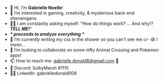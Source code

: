 - 👋 Hi, I’m <b>Gabrielle Noelle</b>!
- 👀 I’m interested in gaming, creativity, & mysterious back-end shenanigans.
- 🧙‍♀️ I am constantly asking myself: "How do things work? ... And why!? <b><i>TELL ME!</i></b>"
- <i><b>* proceeds to analyze everything *</b></i>
- 🌱 I’m currently writing my css in the shower so you can't see me cr- 😅 <i>I mean</i>...
- 💞️ I’m looking to collaborate on some nifty Animal Crossing and Pokemon apps!
- 📫 How to reach me: gabrielle.donald8@gmail.com 📨
- 👾 Discord: SulkyMarsh #1115
- 👩‍💻 LinkedIn: gabrielledonald008

<!---
gabriellenoelle/gabriellenoelle is a ✨ special ✨ repository because its `README.md` (this file) appears on your GitHub profile.
You can click the Preview link to take a look at your changes.
--->
